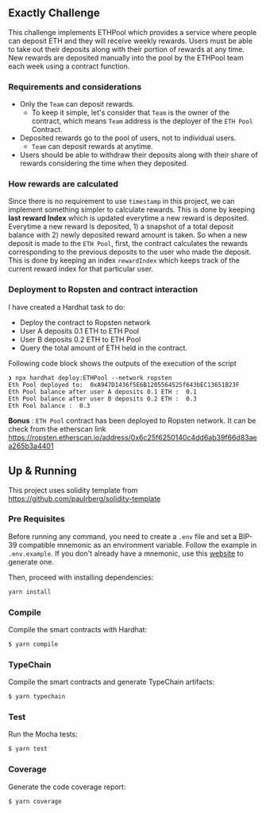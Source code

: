 ## Exactly Challenge

This challenge implements ETHPool which provides a service where people can deposit ETH and they will receive weekly rewards. Users must be able to take out their deposits along with their portion of rewards at any time. New rewards are deposited manually into the pool by the ETHPool team each week using a contract function.

### Requirements and considerations

- Only the `Team` can deposit rewards.
  - To keep it simple, let's consider that `Team` is the owner of the contract, which means `Team` address is the deployer of the `ETH Pool` Contract.
- Deposited rewards go to the pool of users, not to individual users.
  - `Team` can deposit rewards at anytime.
- Users should be able to withdraw their deposits along with their share of rewards considering the time when they deposited.

### How rewards are calculated

Since there is no requirement to use `timestamp` in this project, we can implement something simpler to calculate rewards. This is done by keeping **last reward Index** which is updated everytime a new reward is deposited.  
Everytime a new reward is deposited, 1) a snapshot of a total deposit balance with 2) newly deposited reward amount is taken.
So when a new deposit is made to the `ETH Pool`, first, the contract calculates the rewards corresponding to the previous deposits to the user who made the deposit.
This is done by keeping an index `rewardIndex` which keeps track of the current reward index for that particular user.

### Deployment to Ropsten and contract interaction

I have created a Hardhat task to do:

- Deploy the contract to Ropsten network
- User A deposits 0.1 ETH to ETH Pool
- User B deposits 0.2 ETH to ETH Pool
- Query the total amount of ETH held in the contract.

Following code block shows the outputs of the execution of the script

```
❯ npx hardhat deploy:ETHPool --network ropsten
Eth Pool deployed to:  0xA947D1436f5E6B1205564525f643bEC13651B23F
Eth Pool balance after user A deposits 0.1 ETH :  0.1
Eth Pool balance after user B deposits 0.2 ETH :  0.3
Eth Pool balance :  0.3
```

**Bonus** : `ETH Pool` contract has been deployed to Ropsten network.
It can be check from the etherscan link <https://ropsten.etherscan.io/address/0x6c25f6250140c4dd6ab39f66d83aea265b3a4401>

## Up & Running

This project uses solidity template from <https://github.com/paulrberg/solidity-template>

### Pre Requisites

Before running any command, you need to create a `.env` file and set a BIP-39 compatible mnemonic as an environment
variable. Follow the example in `.env.example`. If you don't already have a mnemonic, use this [website](https://iancoleman.io/bip39/) to generate one.

Then, proceed with installing dependencies:

```sh
yarn install
```

### Compile

Compile the smart contracts with Hardhat:

```sh
$ yarn compile
```

### TypeChain

Compile the smart contracts and generate TypeChain artifacts:

```sh
$ yarn typechain
```

### Test

Run the Mocha tests:

```sh
$ yarn test
```

### Coverage

Generate the code coverage report:

```sh
$ yarn coverage
```
